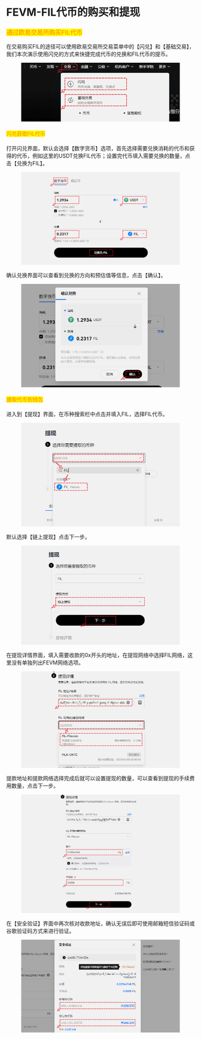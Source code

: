 # FEVM-FIL代币的购买和提现

### <mark style="color:orange;">通过欧易交易所购买FIL代币</mark> <a href="#buy" id="buy"></a>

在交易购买FIL的途径可以使用欧易交易所交易菜单中的【闪兑】和【基础交易】，我们本次演示使用闪兑的方式来快捷完成代币的兑换和FIL代币的提币。

<figure><img src="../../.gitbook/assets/1 (3).png" alt=""><figcaption></figcaption></figure>

#### <mark style="color:orange;">闪兑获取FIL代币</mark> <a href="#swap" id="swap"></a>

打开闪兑界面，默认会选择【数字货币】选项，首先选择需要兑换消耗的代币和获得的代币，例如这里的USDT兑换FIL代币；设置完代币填入需要兑换的数量，点击【兑换为FIL】。

<figure><img src="../../.gitbook/assets/2 (1) (2).png" alt=""><figcaption></figcaption></figure>

确认兑换界面可以查看到兑换的方向和预估值等信息，点击【确认】。

<figure><img src="../../.gitbook/assets/3 (2).png" alt=""><figcaption></figcaption></figure>

#### <mark style="color:orange;">提取代币到钱包</mark> <a href="#withdraw" id="withdraw"></a>

进入到【提现】界面，在币种搜索栏中点击并填入FIL，选择FIL代币。

<figure><img src="../../.gitbook/assets/4 (11).png" alt=""><figcaption></figcaption></figure>

默认选择【链上提现】点击下一步。

<figure><img src="../../.gitbook/assets/5 (1) (3).png" alt=""><figcaption></figcaption></figure>

在提现详情界面，填入需要收款的0x开头的地址，在提现网络中选择FIL网络，这里没有单独列出FEVM网络选项。

<figure><img src="../../.gitbook/assets/6.png" alt=""><figcaption></figcaption></figure>

提款地址和提款网络选择完成后就可以设置提现的数量，可以查看到提现的手续费用数量，点击下一步。

<figure><img src="../../.gitbook/assets/7 (8).png" alt=""><figcaption></figcaption></figure>

在【安全验证】界面中再次核对收款地址，确认无误后即可使用邮箱短信验证码或谷歌验证码方式来进行验证。

<figure><img src="../../.gitbook/assets/8.png" alt=""><figcaption></figcaption></figure>
